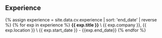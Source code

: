 ## <i class="fa fa-briefcase" aria-hidden="true"></i> Experience
{% assign experience = site.data.cv.experience | sort: 'end_date' | reverse %}
{% for exp in experience %}
  **{{ exp.title }}** \\
  {{ exp.company }}, {{ exp.location }} \\
  {{ exp.start_date }} - {{exp.end_date}}
{% endfor %}
